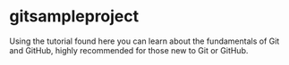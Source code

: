 # gitsampleproject

Using the tutorial found here you can learn about the fundamentals of Git and GitHub, highly recommended for those new to Git or GitHub.
